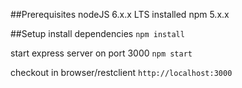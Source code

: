 ##Prerequisites
nodeJS 6.x.x LTS installed
npm 5.x.x

##Setup
install dependencies
``npm install`` 

start express server on port 3000
``npm start``

checkout in browser/restclient
``http://localhost:3000``